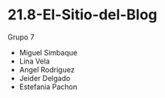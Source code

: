 # 21.8-El-Sitio-del-Blog

Grupo 7
- Miguel Simbaque
- Lina Vela
- Angel Rodriguez
- Jeider Delgado
- Estefania Pachon
